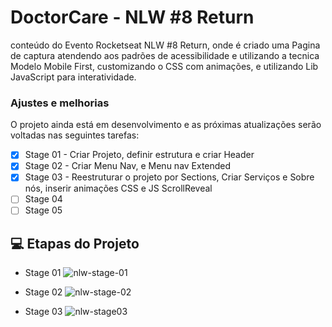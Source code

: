 # DoctorCare - NLW #8 Return

conteúdo do Evento Rocketseat NLW #8 Return, onde é criado uma Pagina de captura atendendo aos padrões de acessibilidade e utilizando a tecnica Modelo Mobile First, customizando o CSS com animações, e utilizando Lib JavaScript para interatividade.

### Ajustes e melhorias

O projeto ainda está em desenvolvimento e as próximas atualizações serão voltadas nas seguintes tarefas:

- [x] Stage 01 - Criar Projeto, definir estrutura e criar Header
- [x] Stage 02 - Criar Menu Nav, e Menu nav Extended
- [x] Stage 03 - Reestruturar o projeto por Sections, Criar Serviços e Sobre nós, inserir animações CSS e JS ScrollReveal
- [ ] Stage 04
- [ ] Stage 05

## 💻 Etapas do Projeto

- Stage 01
  ![nlw-stage-01](https://user-images.githubusercontent.com/42329793/166694493-6be768e7-ffba-409a-9d3c-3c2f556ecf20.png)

- Stage 02
  ![nlw-stage-02](https://user-images.githubusercontent.com/42329793/166694538-3f6b066b-72c0-44e4-b47f-80e9f7043913.png)

- Stage 03
  ![nlw-stage03](https://user-images.githubusercontent.com/42329793/166918613-30861451-afad-42d7-8b4b-05eee21f35d1.png)
